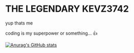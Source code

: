 # THE LEGENDARY KEVZ3742
yup thats me

coding is my superpower or something... 👍

[![Anurag's GitHub stats](https://github-readme-stats.vercel.app/api?username=KevZ3742&hide=contribs,issues,prs&count_private=true&show_icons=true)](https://github.com/anuraghazra/github-readme-stats)
